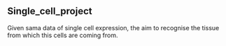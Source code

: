 ## Single_cell_project

Given sama data of single cell expression, the aim to recognise the tissue from which this cells are coming from.
